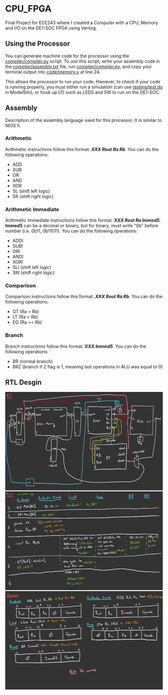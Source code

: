 # CPU_FPGA
Final Project for ECE243 where I created a Computer with a CPU, Memory and I/O on the DE1-SOC FPGA using Verilog.

## Using the Processor
You can generate machine code for the processor using the [compiler/compiler.py](https://github.com/adamrt27/CPU_FPGA/blob/main/compiler/compiler.py) script. To use this script, write your assembly code in the [compiler/assembly.txt](https://github.com/adamrt27/CPU_FPGA/blob/main/compiler/assembly.txt) file, run [compiler/compiler.py](https://github.com/adamrt27/CPU_FPGA/blob/main/compiler/compiler.py), and copy your terminal output into [code/memory.v](https://github.com/adamrt27/CPU_FPGA/blob/main/code/memory.v) at line 24. 

This allows the processor to run your code. Hwoever, to check if your code is running properly, you must either run a simulation (can use [testing/test.do](testing/test.do) in ModelSim), or hook up I/O such as LEDS and SW to run on the DE1-SOC.

## Assembly
Description of the assembly language used for this processor. It is similar to NIOS II.
### Arithmetic
Arithmetic instructions follow this format: **_XXX Rout Ra Rb_**.
You can do the following operations:
* ADD
* SUB
* OR
* AND
* XOR
* SL (shift left logic)
* SR (shift right logic)

### Arithmetic Immediate
Arithmetic Immediate instructions follow this format: **_XXX Rout Ra Immed5_**. **Immed5** can be a decimal or binary, but for binary, must write "0b" before number (i.e. 0b11, 0b11011).
You can do the following operations:
* ADDI
* SUBI
* ORI
* ANDI
* XORI
* SLI (shift left logic)
* SRI (shift right logic)

### Comparison
Comparison instructions follow this format: **_XXX Rout Ra Rb_**.
You can do the following operations:
* GT (Ra > Rb)
* LT (Ra < Rb)
* EQ (Ra == Rb)

### Branch
Branch instructions follow this format: **_XXX Immed5_**.
You can do the following operations:
* BR (normal branch)
* BRZ (branch if Z flag is 1, meaning last operations in ALU was equal to 0)

## RTL Desgin
![Datapath](https://github.com/adamrt27/CPU_FPGA/blob/main/readme/Project-7.jpg)
![Finite State Machine](https://github.com/adamrt27/CPU_FPGA/blob/main/readme/Project-8.jpg)
![Opcodes](https://github.com/adamrt27/CPU_FPGA/blob/main/readme/Project-9.jpg)
